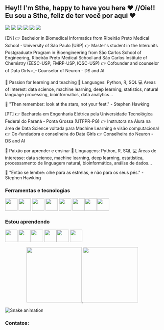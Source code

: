 ## Hey!! I'm Sthe, happy to have you here ♥ //Oie!! Eu sou a Sthe, feliz de ter você por aqui ♥

<div>
<a href="https://www.youtube.com/channel/UCtM2Fsn4X0eP-gTrOCv6zww" target="_blank"><img src="https://noticon-static.tammolo.com/dgggcrkxq/image/upload/v1567002882/noticon/ctn6kpoyyaawcggjqmfj.png" target="_blank" size="small"></a>
<a href="https://www.instagram.com/sthemonica/" target="_blank"><img src="https://noticon-static.tammolo.com/dgggcrkxq/image/upload/v1567008788/noticon/bqjhb6xvljt9viccy6lh.png" target="_blank" size="small"></a>
<a href="https://www.twitch.tv/sthemonica" target="_blank"><img src="https://img.shields.io/badge/-9146FF?style=for-the-badge&logo=twitch&logoColor=white" target="_blank"></a>
<a href = "mailto:smpremebida@gmail.com"><img src="https://noticon-static.tammolo.com/dgggcrkxq/image/upload/v1567061475/noticon/tnz5tvci1qdslmibbp14.png" target="_blank" size="small"></a>
<a href="https://www.linkedin.com/in/sthefanie-monica/" target="_blank"><img src="https://noticon-static.tammolo.com/dgggcrkxq/image/upload/v1577931228/noticon/m7laxwx6s1m5thit9ldj.png" target="_blank" size="small"></a>   
<a href="https://sthemonica.notion.site/Portfolio-Sthefanie-2775f56f27da43c78eab06337e898ec2" target="_blank"><img src="https://noticon-static.tammolo.com/dgggcrkxq/image/upload/v1570106347/noticon/hx52ypkqqdzjdvd8iaid.svg" target="_blank" size="small"></a>
</div>


[EN]
👉 Bachelor in Biomedical Informatics from Ribeirão Preto Medical School - University of São Paulo (USP)
👉 Master's student in the Interunits Postgraduate Program in Bioengineering from São Carlos School of Engineering, Ribeirão Preto Medical School and São Carlos Institute of Chemistry (EESC-USP, FMRP-USP, IQSC-USP)
👉 Cofounder and counselor of Data Girls
👉 Counselor of Neuron - DS and AI

🧠 Passion for learning and teaching
👅 Languages: Python, R, SQL
💻 Areas of interest: data science, machine learning, deep learning, statistics, natural language processing, bioinformatics, data analytics...

💭 "Then remember: look at the stars, not your feet." - Stephen Hawking



[PT]
👉 Bacharela em Engenharia Elétrica pela Universidade Tecnológica Federal do Paraná - Ponta Grossa (UTFPR-PG)
👉 Instrutora na Alura na área de Data Science voltada para Machine Learning e  visão computacional 
👉 Co-fundadora e conselheira do Data Girls
👉 Conselheira do Neuron - DS and AI

🧠 Paixão por aprender e ensinar
👅 Linguagens: Python, R, SQL
💻 Áreas de interesse: data science, machine learning, deep learning, estatística, processamento de linguagem natural, bioinformática, análise de dados...

💭 "Então se lembre: olhe para as estrelas, e não para os seus pés." - Stephen Hawking


### Ferramentas e tecnologias
<img src="https://cdn.jsdelivr.net/gh/devicons/devicon/icons/vscode/vscode-original.svg" width="40" height="40"/> <img src="https://cdn.jsdelivr.net/gh/devicons/devicon/icons/jupyter/jupyter-original-wordmark.svg" width="40" height="40"/> <img src="https://cdn.jsdelivr.net/gh/devicons/devicon/icons/python/python-original.svg" width="40" height="40"/> <img src="https://cdn.jsdelivr.net/gh/devicons/devicon/icons/pandas/pandas-original.svg" width="40" height="40"/>
<img src="https://cdn.jsdelivr.net/gh/devicons/devicon/icons/pycharm/pycharm-original.svg"  width="40" height="40"/> <img src="https://cdn.jsdelivr.net/gh/devicons/devicon/icons/numpy/numpy-original.svg" width="40" height="40"/><img src="https://cdn.jsdelivr.net/gh/devicons/devicon/icons/tensorflow/tensorflow-original.svg" width="40" height="40"/><img src="https://cdn.jsdelivr.net/gh/devicons/devicon/icons/matlab/matlab-original.svg" width="40" height="40"/> 

### Estou aprendendo
<img src="https://cdn.jsdelivr.net/gh/devicons/devicon/icons/git/git-original.svg" width="40" height="40"/> <img src="https://cdn.jsdelivr.net/gh/devicons/devicon/icons/github/github-original.svg" width="40" height="40"/><img src="https://cdn.jsdelivr.net/gh/devicons/devicon/icons/markdown/markdown-original.svg" width="40" height="40"/> 
<img src="https://cdn.jsdelivr.net/gh/devicons/devicon/icons/postgresql/postgresql-original.svg" width="40" height="40"/><img src="https://cdn.jsdelivr.net/gh/devicons/devicon/icons/mysql/mysql-original.svg" width="40" height="40"/> <img src="https://cdn.jsdelivr.net/gh/devicons/devicon/icons/mongodb/mongodb-original.svg" width="40" height="40"/>


<div align="center">
<a href="https://github.com/sthemonica">
<img height="180em" src="https://github-readme-stats.vercel.app/api?username=sthemonica&show_icons=true&theme=dracula&include_all_commits=true&count_private=true"/>
<img height="180em" src="https://github-readme-stats.vercel.app/api/top-langs/?username=sthemonica&layout=compact&langs_count=7&theme=dracula"/>
 </a>
</div>

  
![Snake animation](https://github.com/sthemonica/sthemonica/blob/output/github-contribution-grid-snake.svg)
  
### Contatos:

